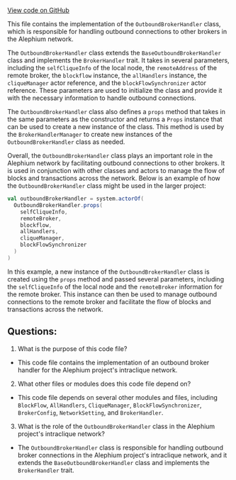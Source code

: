[View code on GitHub](https://github.com/alephium/alephium/blob/master/flow/src/main/scala/org/alephium/flow/network/intraclique/OutboundBrokerHandler.scala)

This file contains the implementation of the `OutboundBrokerHandler` class, which is responsible for handling outbound connections to other brokers in the Alephium network. 

The `OutboundBrokerHandler` class extends the `BaseOutboundBrokerHandler` class and implements the `BrokerHandler` trait. It takes in several parameters, including the `selfCliqueInfo` of the local node, the `remoteAddress` of the remote broker, the `blockflow` instance, the `allHandlers` instance, the `cliqueManager` actor reference, and the `blockFlowSynchronizer` actor reference. These parameters are used to initialize the class and provide it with the necessary information to handle outbound connections.

The `OutboundBrokerHandler` class also defines a `props` method that takes in the same parameters as the constructor and returns a `Props` instance that can be used to create a new instance of the class. This method is used by the `BrokerHandlerManager` to create new instances of the `OutboundBrokerHandler` class as needed.

Overall, the `OutboundBrokerHandler` class plays an important role in the Alephium network by facilitating outbound connections to other brokers. It is used in conjunction with other classes and actors to manage the flow of blocks and transactions across the network. Below is an example of how the `OutboundBrokerHandler` class might be used in the larger project:

```scala
val outboundBrokerHandler = system.actorOf(
  OutboundBrokerHandler.props(
    selfCliqueInfo,
    remoteBroker,
    blockflow,
    allHandlers,
    cliqueManager,
    blockFlowSynchronizer
  )
)
```

In this example, a new instance of the `OutboundBrokerHandler` class is created using the `props` method and passed several parameters, including the `selfCliqueInfo` of the local node and the `remoteBroker` information for the remote broker. This instance can then be used to manage outbound connections to the remote broker and facilitate the flow of blocks and transactions across the network.
## Questions: 
 1. What is the purpose of this code file?
- This code file contains the implementation of an outbound broker handler for the Alephium project's intraclique network.

2. What other files or modules does this code file depend on?
- This code file depends on several other modules and files, including `BlockFlow`, `AllHandlers`, `CliqueManager`, `BlockFlowSynchronizer`, `BrokerConfig`, `NetworkSetting`, and `BrokerHandler`.

3. What is the role of the `OutboundBrokerHandler` class in the Alephium project's intraclique network?
- The `OutboundBrokerHandler` class is responsible for handling outbound broker connections in the Alephium project's intraclique network, and it extends the `BaseOutboundBrokerHandler` class and implements the `BrokerHandler` trait.